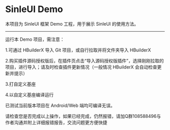 # SinleUI Demo
本项目为 SinleUI 框架 Demo 工程，用于展示 SinleUI 的使用方法。

-----

运行本 Demo 项目，需注意：

1.可通过 HBuilderX 导入 Git 项目，或自行拉取并将文件夹导入 HBuilderX

2.购买插件源码授权版后，在插件页点击“导入源码授权版插件”，选择刚刚拉取的项目，进行导入；请及时检查插件更新情况（一般情况 HBuilderX 会自动检查更新并提示）

3.打自定义基座

4.以自定义基座编译运行

已测试当前版本项目在 Android/Web 端均可编译无误。

请检查您是否完成以上操作，如果已经完成，仍然报错，请加Q群108588496与作者沟通并附上详细报错报告，交流问题更方便快捷
